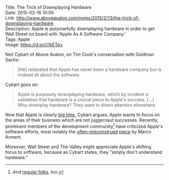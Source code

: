Title: The Trick of Downplaying Hardware  
Date: 2015-02-16 10:00  
Link: http://www.aboveavalon.com/notes/2015/2/13/the-trick-of-downplaying-hardware  
Description: Apple is purposefully downplaying hardware in order to get Wall Street on board with 'Apple As A Software Company.'  
Tags: Apple  
Image: https://d.pr/i/1kETq+  

Neil Cybart of Above Avalon, on Tim Cook's conversation with Goldman Sachs:

> [He] reiterated that Apple has never been a hardware company but is instead all about the software.

Cybart goes on:

> Apple is purposely downplaying hardware, which by incident is validation that hardware is a crucial piece to Apple's success. [...] Why downplay hardware? They want to direct attention elsewhere.

Now that Apple is clearly [big time][1], Cybart argues, Apple wants to focus on the areas of their business which are not juggernaut successes. Recently, prominent members of the development community[^1] have criticized Apple's software efforts, most notably the [often-misconstrued][2] [piece][3] by Marco Arment. 

Moreover, Wall Street and The Valley might appreciate Apple's shifting focus to software, because as Cybart states, they "simply don't understand hardware."

[^1]: *And* [regular folks][a], too.

[a]: http://www.marco.org/2015/01/05/popular-for-a-day "Marco Arment's reaction to all the hubbub associated with his previous piece"

[1]: http://www.businessinsider.com/apple-q1-earnings-2015-1?op=1 "Business Insider: 'Apple Crushes Earnings'"
[2]: http://www.marco.org/2015/01/04/apple-lost-functional-high-ground "Marco Arment calling Apple out for all it's frustrating and occasional idiocy"
[3]: http://www.marco.org/2015/01/05/popular-for-a-day "Marco Arment looking back on his previous post and the popularity it garnered"